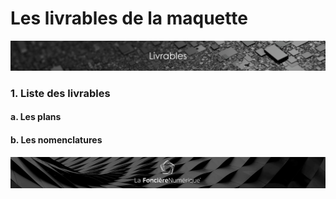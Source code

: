 # Les livrables de la maquette

![](../.gitbook/assets/livrables.png)

### 1. Liste des livrables

####    a. Les plans

####    b. Les nomenclatures

####  

![](../.gitbook/assets/wallpaper_fnum_black.jpg)

